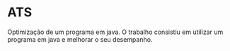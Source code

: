 # ATS
Optimização de um programa em java.
O trabalho consistiu em utilizar um programa em java e melhorar o seu desempanho.
